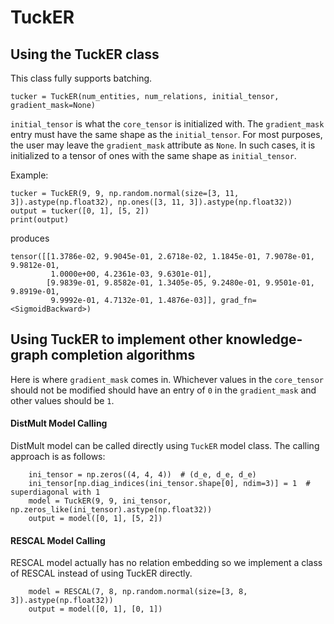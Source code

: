 # TuckER

## Using the TuckER class

This class fully supports batching.
```python3
tucker = TuckER(num_entities, num_relations, initial_tensor, gradient_mask=None)
```

```initial_tensor``` is what the ```core_tensor``` is initialized with.
The ```gradient_mask``` entry must have the same shape as the ```initial_tensor```.
For most purposes, the user may leave the ```gradient_mask``` attribute as ```None```.
In such cases, it is initialized to a tensor of ones with the same shape as ```initial_tensor```.

Example:

```python3
tucker = TuckER(9, 9, np.random.normal(size=[3, 11, 3]).astype(np.float32), np.ones([3, 11, 3]).astype(np.float32))
output = tucker([0, 1], [5, 2])
print(output)
```

produces

```
tensor([[1.3786e-02, 9.9045e-01, 2.6718e-02, 1.1845e-01, 7.9078e-01, 9.9812e-01,
         1.0000e+00, 4.2361e-03, 9.6301e-01],
        [9.9839e-01, 9.8582e-01, 1.3405e-05, 9.2480e-01, 9.9501e-01, 9.8919e-01,
         9.9992e-01, 4.7132e-01, 1.4876e-03]], grad_fn=<SigmoidBackward>)
```

## Using TuckER to implement other knowledge-graph completion algorithms

Here is where ```gradient_mask``` comes in.
Whichever values in the ```core_tensor``` should not be modified should have an entry of ```0```
in the ```gradient_mask``` and other values should be ```1```.


#### DistMult Model Calling
DistMult model can be called directly using `TuckER` model class. The calling approach 
is as follows:
```python3
    ini_tensor = np.zeros((4, 4, 4))  # (d_e, d_e, d_e)
    ini_tensor[np.diag_indices(ini_tensor.shape[0], ndim=3)] = 1  # superdiagonal with 1
    model = TuckER(9, 9, ini_tensor, np.zeros_like(ini_tensor).astype(np.float32))
    output = model([0, 1], [5, 2])
```

#### RESCAL Model Calling
RESCAL model actually has no relation embedding so we implement a class of RESCAL instead of
using TuckER directly.
```python3
    model = RESCAL(7, 8, np.random.normal(size=[3, 8, 3]).astype(np.float32))
    output = model([0, 1], [0, 1])
```